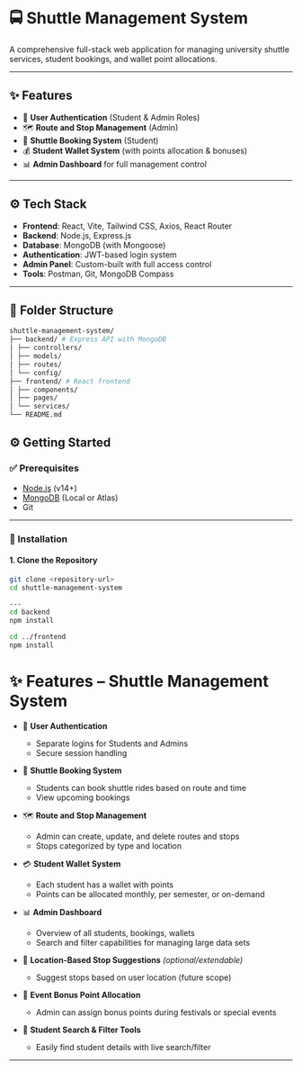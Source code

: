 # 🚍 Shuttle Management System

A comprehensive full-stack web application for managing university shuttle services, student bookings, and wallet point allocations.

---

## ✨ Features

- 🔐 **User Authentication** (Student & Admin Roles)
- 🗺️ **Route and Stop Management** (Admin)
- 🚌 **Shuttle Booking System** (Student)
- 💰 **Student Wallet System** (with points allocation & bonuses)
- 📊 **Admin Dashboard** for full management control

---

## ⚙️ Tech Stack

- **Frontend**: React, Vite, Tailwind CSS, Axios, React Router
- **Backend**: Node.js, Express.js
- **Database**: MongoDB (with Mongoose)
- **Authentication**: JWT-based login system
- **Admin Panel**: Custom-built with full access control
- **Tools**: Postman, Git, MongoDB Compass

---

## 📁 Folder Structure
```bash
shuttle-management-system/
├── backend/ # Express API with MongoDB
│ ├── controllers/
│ ├── models/
│ ├── routes/
│ └── config/
├── frontend/ # React frontend
│ ├── components/
│ ├── pages/
│ └── services/
└── README.md
```


## ⚙️ Getting Started

### ✅ Prerequisites

- [Node.js](https://nodejs.org/) (v14+)
- [MongoDB](https://www.mongodb.com/) (Local or Atlas)
- Git

---

### 🚀 Installation

#### 1. Clone the Repository

```bash
git clone <repository-url>
cd shuttle-management-system

---
cd backend
npm install

cd ../frontend
npm install

```

# ✨ Features – Shuttle Management System

- 🔐 **User Authentication**  
  - Separate logins for Students and Admins  
  - Secure session handling

- 🚌 **Shuttle Booking System**  
  - Students can book shuttle rides based on route and time  
  - View upcoming bookings

- 🗺️ **Route and Stop Management**  
  - Admin can create, update, and delete routes and stops  
  - Stops categorized by type and location

- 💳 **Student Wallet System**  
  - Each student has a wallet with points  
  - Points can be allocated monthly, per semester, or on-demand

- 📊 **Admin Dashboard**  
  - Overview of all students, bookings, wallets  
  - Search and filter capabilities for managing large data sets

- 📍 **Location-Based Stop Suggestions** *(optional/extendable)*  
  - Suggest stops based on user location (future scope)

- 🎉 **Event Bonus Point Allocation**  
  - Admin can assign bonus points during festivals or special events

- 🔎 **Student Search & Filter Tools**  
  - Easily find student details with live search/filter

---

